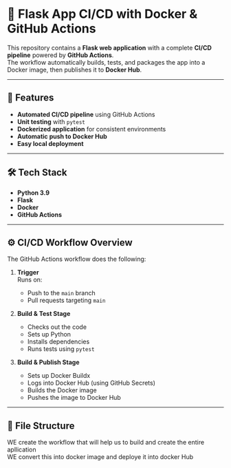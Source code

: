 # 🚀 Flask App CI/CD with Docker & GitHub Actions

This repository contains a **Flask web application** with a complete **CI/CD pipeline** powered by **GitHub Actions**.  
The workflow automatically builds, tests, and packages the app into a Docker image, then publishes it to **Docker Hub**.

---

## 📌 Features
- **Automated CI/CD pipeline** using GitHub Actions
- **Unit testing** with `pytest`
- **Dockerized application** for consistent environments
- **Automatic push to Docker Hub**
- **Easy local deployment**

---

## 🛠️ Tech Stack
- **Python 3.9**
- **Flask**
- **Docker**
- **GitHub Actions**

---

## ⚙️ CI/CD Workflow Overview
The GitHub Actions workflow does the following:

1. **Trigger**  
   Runs on:
   - Push to the `main` branch  
   - Pull requests targeting `main`  

2. **Build & Test Stage**
   - Checks out the code  
   - Sets up Python  
   - Installs dependencies  
   - Runs tests using `pytest`

3. **Build & Publish Stage**
   - Sets up Docker Buildx  
   - Logs into Docker Hub (using GitHub Secrets)  
   - Builds the Docker image  
   - Pushes the image to Docker Hub

---

## 📂 File Structure

WE create the workflow that will help us to build and create the entire apllication  
WE convert this into docker image and deploye it into docker Hub 







